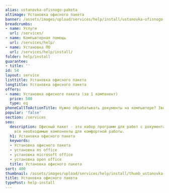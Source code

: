 ```yaml
---
alias: ustanovka-ofisnogo-paketa
altimage: Установка офисного пакета
banner: /assets/images/upload/services/help/install/ustanovka-ofisnogo-paketa.jpg
breadcrumbs:
- name: Услуги
  url: /services/
- name: Компьютерная помощь
  url: /services/help/
- name: Установка ПО
  url: /services/help/install/
folder: help/install
guarantee:
- title: ''
id: 54
layout: service
listtitle: Установка офисного пакета
longtitle: Установка офисного пакета
offers:
- name: Установка офисного пакета (за 1 компонент)
  price: 500
  type: eq
phoneCallToActionTitle: Нужно обрабатывать документы на компьютере? Звоните!
popular: 'false'
section: /services
seo:
  description: Офисный пакет - это набор программ для работ с документами. Мы установим
    все необходимые компоненты для комфортной работы.
  h1: Установка офисного пакета
  keywords:
  - Установка офисного пакета
  - установка ms office
  - установка microsoft office
  - установка open office
  title: Установка офисного пакета
sort: 400
thumbnail: /assets/images/upload/services/help/install/thumb_ustanovka-ofisnogo-paketa.jpg
title: Установка офисного пакета
typePost: help-install
---
```

